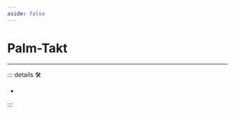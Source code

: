 ```yaml
---
aside: false
---
```

# Palm-Takt

---

<!-- =================================================== -->
<!-- =================================================== -->
<!-- =================================================== -->
<!-- =================================================== -->
<!-- =================================================== -->
::: details 🛠

-

:::
